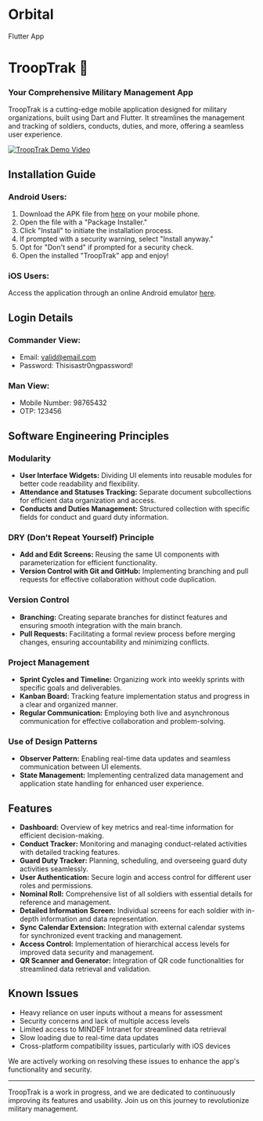 # Orbital 
 Flutter App
# TroopTrak 🚀

### Your Comprehensive Military Management App

TroopTrak is a cutting-edge mobile application designed for military organizations, built using Dart and Flutter. It streamlines the management and tracking of soldiers, conducts, duties, and more, offering a seamless user experience.

[![TroopTrak Demo Video](https://img.youtube.com/vi/VIDEO_ID/0.jpg)](https://drive.google.com/file/d/1v-F7Fp4oNE3Z77xMdzbDtNOM_xhlzr-0/view)

## Installation Guide

### Android Users:

1. Download the APK file from [here](https://drive.google.com/file/d/1uu2WLxJKtbl0rmxQukthNvCvLqPUBv43/view) on your mobile phone.
2. Open the file with a "Package Installer."
3. Click "Install" to initiate the installation process.
4. If prompted with a security warning, select "Install anyway."
5. Opt for "Don't send" if prompted for a security check.
6. Open the installed "TroopTrak” app and enjoy!

### iOS Users:

Access the application through an online Android emulator [here](https://appetize.io/app/achxgvplnh7s4f3a3ahyjplujq?device=pixel6&osVersion=13.0&scale=75).

## Login Details

### Commander View:

- Email: valid@email.com
- Password: Thisisastr0ngpassword!

### Man View:

- Mobile Number: 98765432
- OTP: 123456

## Software Engineering Principles

### Modularity

- **User Interface Widgets:** Dividing UI elements into reusable modules for better code readability and flexibility.
- **Attendance and Statuses Tracking:** Separate document subcollections for efficient data organization and access.
- **Conducts and Duties Management:** Structured collection with specific fields for conduct and guard duty information.

### DRY (Don’t Repeat Yourself) Principle

- **Add and Edit Screens:** Reusing the same UI components with parameterization for efficient functionality.
- **Version Control with Git and GitHub:** Implementing branching and pull requests for effective collaboration without code duplication.

### Version Control

- **Branching:** Creating separate branches for distinct features and ensuring smooth integration with the main branch.
- **Pull Requests:** Facilitating a formal review process before merging changes, ensuring accountability and minimizing conflicts.

### Project Management

- **Sprint Cycles and Timeline:** Organizing work into weekly sprints with specific goals and deliverables.
- **Kanban Board:** Tracking feature implementation status and progress in a clear and organized manner.
- **Regular Communication:** Employing both live and asynchronous communication for effective collaboration and problem-solving.

### Use of Design Patterns

- **Observer Pattern:** Enabling real-time data updates and seamless communication between UI elements.
- **State Management:** Implementing centralized data management and application state handling for enhanced user experience.

## Features

- **Dashboard:** Overview of key metrics and real-time information for efficient decision-making.
- **Conduct Tracker:** Monitoring and managing conduct-related activities with detailed tracking features.
- **Guard Duty Tracker:** Planning, scheduling, and overseeing guard duty activities seamlessly.
- **User Authentication:** Secure login and access control for different user roles and permissions.
- **Nominal Roll:** Comprehensive list of all soldiers with essential details for reference and management.
- **Detailed Information Screen:** Individual screens for each soldier with in-depth information and data representation.
- **Sync Calendar Extension:** Integration with external calendar systems for synchronized event tracking and management.
- **Access Control:** Implementation of hierarchical access levels for improved data security and management.
- **QR Scanner and Generator:** Integration of QR code functionalities for streamlined data retrieval and validation.

## Known Issues

- Heavy reliance on user inputs without a means for assessment
- Security concerns and lack of multiple access levels
- Limited access to MINDEF Intranet for streamlined data retrieval
- Slow loading due to real-time data updates
- Cross-platform compatibility issues, particularly with iOS devices

We are actively working on resolving these issues to enhance the app's functionality and security.

---

TroopTrak is a work in progress, and we are dedicated to continuously improving its features and usability. Join us on this journey to revolutionize military management.
